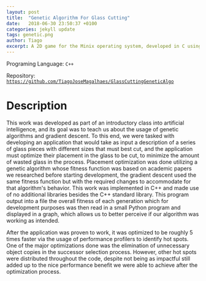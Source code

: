 ```yaml
---
layout: post
title:  "Genetic Algorithm For Glass Cutting"
date:   2018-06-30 23:50:37 +0100
categories: jekyll update
tags: genetic.png
author: Tiago
excerpt: A 2D game for the Minix operating system, developed in C using only the C standard library and Minix's OS API.
---
```


Programing Language: `C++`

Repository: [`https://github.com/TiagoJoseMagalhaes/GlassCuttingGeneticAlgo`](https://github.com/TiagoJoseMagalhaes/GlassCuttingGeneticAlgo)

# Description

This work was developed as part of an introductory class into artificial intelligence, and its goal was to teach us about the usage of genetic algorithms and gradient descent. To this end, we were tasked with developing an application that would take as input a description of a series of glass pieces with different sizes that must best cut, and the application must optimize their placement in the glass to be cut, to minimize the amount of wasted glass in the process. Placement optimization was done utilizing a genetic algorithm whose fitness function was based on academic papers we researched before starting development, the gradient descent used the same fitness function but with the required changes to accommodate for that algorithm's behavior. This work was implemented in C++ and made use of no additional libraries besides the C++ standard library. This program output into a file the overall fitness of each generation which for development purposes was then read in a small Python program and displayed in a graph, which allows us to better perceive if our algorithm was working as intended.

After the application was proven to work, it was optimized to be roughly 5 times faster via the usage of performance profilers to identify hot spots. One of the major optimizations done was the elimination of unnecessary object copies in the successor selection process. However, other hot spots were distributed throughout the code, despite not being as impactful still added up to the nice performance benefit we were able to achieve after the optimization process.